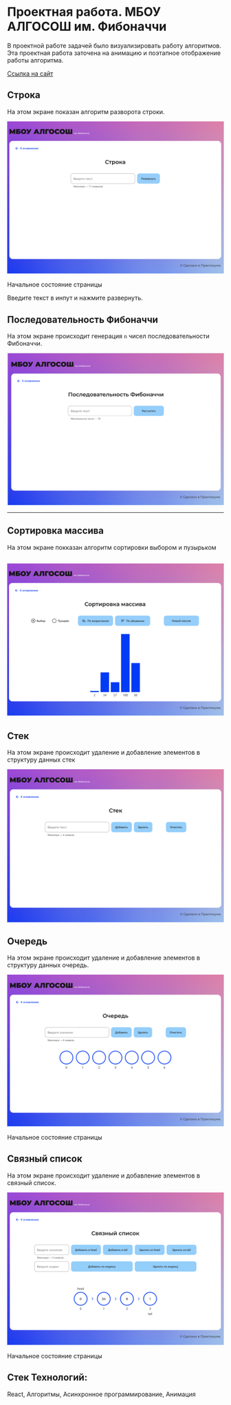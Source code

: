 # Проектная работа. МБОУ АЛГОСОШ им. Фибоначчи

В проектной работе задачей было визуализировать работу алгоритмов. Эта проектная работа заточена на анимацию и поэтапное отображение работы алгоритма.

[Ссылка на сайт](https://CHaPiOn777.github.io/Algorithms/)

## Строка

На этом экране показан алгоритм разворота строки. 


![Начальное состояние страницы](README_static/Untitled.png)

Начальное состояние страницы

Введите текст в инпут и нажмите развернуть. 


## Последовательность Фибоначчи

На этом экране происходит генерация `n` чисел последовательности Фибоначчи. 

![Начальное состояние страницы](README_static/Untitled%203.png)

---

## Сортировка массива

На этом экране покказан алгоритм сортировки выбором и пузырьком

![Начальное состояние страницы](README_static/Untitled%205.png)
---

## Стек

На этом экране происходит удаление и добавление элементов в структуру данных стек

![Начальное состояние страницы](README_static/Untitled%206.png)

## Очередь

На этом экране происходит удаление и добавление элементов в структуру данных очередь.

![Начальное состояние страницы](README_static/Untitled%207.png)

Начальное состояние страницы

## Связный список

На этом экране происходит удаление и добавление элементов в связный список. 

![Начальное состояние страницы](README_static/Untitled%2011.png)

Начальное состояние страницы

## Стек Технологий:
React, Алгоритмы, Асинхронное программирование, Анимация
